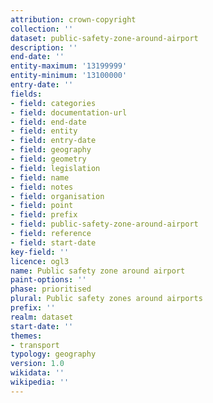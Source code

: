 ```yaml
---
attribution: crown-copyright
collection: ''
dataset: public-safety-zone-around-airport
description: ''
end-date: ''
entity-maximum: '13199999'
entity-minimum: '13100000'
entry-date: ''
fields:
- field: categories
- field: documentation-url
- field: end-date
- field: entity
- field: entry-date
- field: geography
- field: geometry
- field: legislation
- field: name
- field: notes
- field: organisation
- field: point
- field: prefix
- field: public-safety-zone-around-airport
- field: reference
- field: start-date
key-field: ''
licence: ogl3
name: Public safety zone around airport
paint-options: ''
phase: prioritised
plural: Public safety zones around airports
prefix: ''
realm: dataset
start-date: ''
themes:
- transport
typology: geography
version: 1.0
wikidata: ''
wikipedia: ''
---
```

